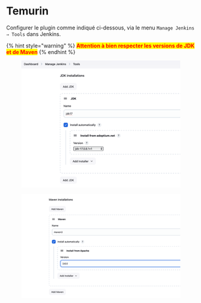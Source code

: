 # Temurin

Configurer le plugin comme indiqué ci-dessous, via le menu `Manage Jenkins ⇒ Tools` dans Jenkins.

{% hint style="warning" %}
<mark style="color:red;">**Attention à bien respecter les versions de JDK et de Maven**</mark>
{% endhint %}

<figure><img src="../../.gitbook/assets/image (1) (1).png" alt=""><figcaption></figcaption></figure>

<figure><img src="../../.gitbook/assets/image (1) (1) (1).png" alt=""><figcaption></figcaption></figure>
